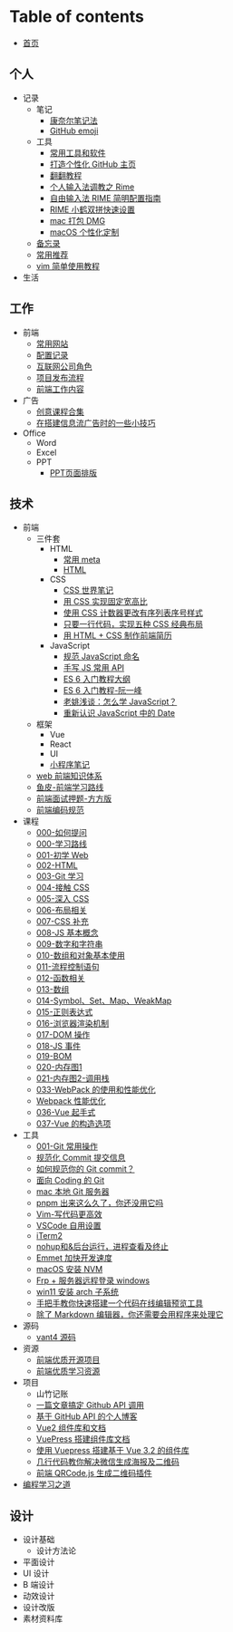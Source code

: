 # Table of contents

- [首页](README.md)

## 个人

- 记录
	- 笔记
		- [康奈尔笔记法](100-person/笔记/康奈尔笔记法.md)
		- [GitHub emoji](100-person/笔记/GitHub%20emoji.md)
	- 工具
		- [常用工具和软件](100-person/工具/常用工具和软件.md)
		- [打造个性化 GitHub 主页](打造个性化%20GitHub%20主页.md)
		- [翻翻教程](翻翻教程.md)
		- [个人输入法调教之 Rime](个人输入法调教之%20Rime.md)
		- [自由输入法 RIME 简明配置指南](自由输入法%20RIME%20简明配置指南.md)
		- [RIME 小鹤双拼快速设置](RIME%20小鹤双拼快速设置.md)
		- [mac 打包 DMG](mac%20打包%20DMG.md)
		- [macOS 个性化定制](macOS%20个性化定制.md)
	- [备忘录](100-person/备忘录.md)
	- [常用推荐](100-person/常用推荐.md)
	- [vim 简单使用教程](vim%20简单使用教程.md)
- 生活

## 工作

- 前端
	- [常用网站](200-work/前端/常用网站.md)
	- [配置记录](200-work/前端/配置记录.md)
	- [互联网公司角色](200-work/前端/互联网公司角色.md)
	- [项目发布流程](200-work/前端/项目发布流程.md)
	- [前端工作内容](200-work/前端/前端工作内容.md)
- 广告
	- [创意课程合集](200-work/广告/创意课程合集.md)
	- [在搭建信息流广告时的一些小技巧](200-work/广告/在搭建信息流广告时的一些小技巧.md)
- Office
	- Word
	- Excel
	- PPT
		- [PPT页面排版](PPT页面排版.md)

## 技术

- 前端
	- 三件套
		- HTML
			- [常用 meta](常用%20meta.md)
			- [HTML](HTML.md)
		- CSS
			- [CSS 世界笔记](CSS%20世界笔记.md)
			- [用 CSS 实现固定宽高比](用%20CSS%20实现固定宽高比.md)
			- [使用 CSS 计数器更改有序列表序号样式](使用%20CSS%20计数器更改有序列表序号样式.md)
			- [只要一行代码，实现五种 CSS 经典布局](只要一行代码，实现五种%20CSS%20经典布局.md)
			- [用 HTML + CSS 制作前端简历](用%20HTML%20+%20CSS%20制作前端简历.md)
		- JavaScript
			- [规范 JavaScript 命名](规范%20JavaScript%20命名.md)
			- [手写 JS 常用 API](手写%20JS%20常用%20API.md)
			- [ES 6 入门教程大纲](ES%206%20入门教程大纲.md)
			- [ES 6 入门教程-阮一峰](ES%206%20入门教程-阮一峰.md)
			- [老姚浅谈：怎么学 JavaScript？](老姚浅谈：怎么学%20JavaScript？.md)
			- [重新认识 JavaScript 中的 Date](重新认识%20JavaScript%20中的%20Date.md)
	- 框架
		- Vue
		- React
		- UI
		- [小程序笔记](小程序笔记.md)
	- [web 前端知识体系](web%20前端知识体系.md)
	- [鱼皮-前端学习路线](鱼皮-前端学习路线.md)
	- [前端面试押题-方方版](前端面试押题-方方版.md)
	- [前端编码规范](前端编码规范.md)
- 课程
	- [000-如何提问](000-如何提问.md)
	- [000-学习路线](000-学习路线.md)
	- [001-初学 Web](001-初学%20Web.md)
	- [002-HTML](002-HTML.md)
	- [003-Git 学习](003-Git%20学习.md)
	- [004-接触 CSS](004-接触%20CSS.md)
	- [005-深入 CSS](005-深入%20CSS.md)
	- [006-布局相关](006-布局相关.md)
	- [007-CSS 补充](007-CSS%20补充.md)
	- [008-JS 基本概念](008-JS%20基本概念.md)
	- [009-数字和字符串](009-数字和字符串.md)
	- [010-数组和对象基本使用](010-数组和对象基本使用.md)
	- [011-流程控制语句](011-流程控制语句.md)
	- [012-函数相关](012-函数相关.md)
	- [013-数组](013-数组.md)
	- [014-Symbol、Set、Map、WeakMap](014-Symbol、Set、Map、WeakMap.md)
	- [015-正则表达式](015-正则表达式.md)
	- [016-浏览器渲染机制](016-浏览器渲染机制.md)
	- [017-DOM 操作](017-DOM%20操作.md)
	- [018-JS 事件](018-JS%20事件.md)
	- [019-BOM](019-BOM.md)
	- [020-内存图1](020-内存图1.md)
	- [021-内存图2-调用栈](021-内存图2-调用栈.md)
	- [033-WebPack 的使用和性能优化](033-WebPack%20的使用和性能优化.md)
	- [Webpack 性能优化](300-tech/课程/Webpack%20性能优化.md)
	- [036-Vue 起手式](036-Vue%20起手式.md)
	- [037-Vue 的构造选项](037-Vue%20的构造选项.md)
- 工具
	- [001-Git 常用操作](001-Git%20常用操作.md)
	- [规范化 Commit 提交信息](规范化%20Commit%20提交信息.md)
	- [如何规范你的 Git commit？](如何规范你的%20Git%20commit？.md)
	- [面向 Coding 的 Git](面向%20Coding%20的%20Git.md)
	- [mac 本地 Git 服务器](mac%20本地%20Git%20服务器.md)
	- [pnpm 出来这么久了，你还没用它吗](pnpm%20出来这么久了，你还没用它吗.md)
	- [Vim-写代码更高效](Vim-写代码更高效.md)
	- [VSCode 自用设置](VSCode%20自用设置.md)
	- [iTerm2](iTerm2.md)
	- [nohup和&后台运行，进程查看及终止](nohup和&后台运行，进程查看及终止.md)
	- [Emmet 加快开发速度](Emmet%20加快开发速度.md)
	- [macOS 安装 NVM](macOS%20安装%20NVM.md)
	- [Frp + 服务器远程登录 windows](Frp%20+%20服务器远程登录%20windows.md)
	- [win11 安装 arch 子系统](win11%20安装%20arch%20子系统.md)
	- [手把手教你快速搭建一个代码在线编辑预览工具](手把手教你快速搭建一个代码在线编辑预览工具.md)
	- [除了 Markdown 编辑器，你还需要会用程序来处理它](除了%20Markdown%20编辑器，你还需要会用程序来处理它.md)
- 源码
	- [vant4 源码](300-tech/源码/vant4%20源码.md)
- 资源
	- [前端优质开源项目](300-tech/资源/前端优质开源项目.md)
	- [前端优质学习资源](300-tech/资源/前端优质学习资源.md)
- 项目
	- 山竹记账
	- [一篇文章搞定 Github API 调用](一篇文章搞定%20Github%20API%20调用.md)
	- [基于 GitHub API 的个人博客](基于%20GitHub%20API%20的个人博客.md)
	- [Vue2 组件库和文档](Vue2%20组件库和文档.md)
	- [VuePress 搭建组件库文档](VuePress%20搭建组件库文档.md)
	- [使用 Vuepress 搭建基于 Vue 3.2 的组件库](使用%20Vuepress%20搭建基于%20Vue%203.2%20的组件库.md)
	- [几行代码教你解决微信生成海报及二维码](几行代码教你解决微信生成海报及二维码.md)
	- [前端 QRCode.js 生成二维码插件](前端%20QRCode.js%20生成二维码插件.md)
- [编程学习之道](300-tech/编程学习之道.md)

## 设计

- 设计基础
  - 设计方法论
- 平面设计
- UI 设计
- B 端设计
- 动效设计
- 设计改版
- 素材资料库
